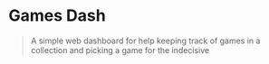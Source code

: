 # Games Dash

> A simple web dashboard for help keeping track of games in a collection and picking a game for the indecisive
